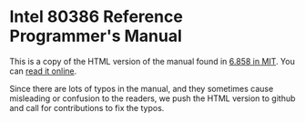 
# Intel 80386 Reference Programmer's Manual

This is a copy of the HTML version of the manual found in [6.858 in MIT](https://css.csail.mit.edu/6.858/2014/readings/i386/toc.htm).
You can [read it online](https://nju-projectn.github.io/i386-manual/toc.htm).

Since there are lots of typos in the manual,
and they sometimes cause misleading or confusion to the readers,
we push the HTML version to github and call for contributions to fix the typos.

